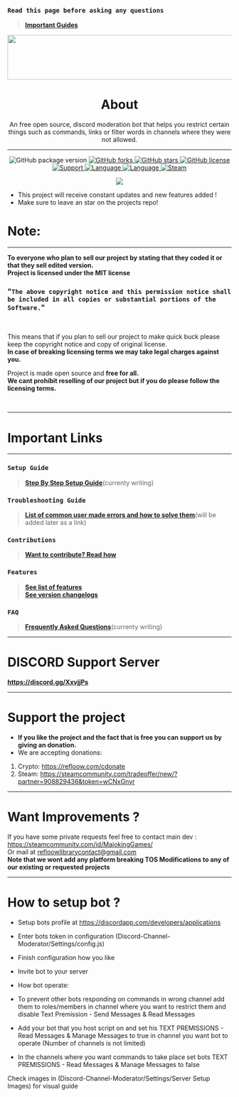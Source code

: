 ### `Read this page before asking any questions`
> **[Important Guides](https://github.com/OSL-Works/Discord-Channel-Moderator#important-links)**<br>

<p align="center">
<img width="600" height="100" src="https://discordapp.com/assets/e4923594e694a21542a489471ecffa50.svg">
</p>

<h1 align= "center"><b>
  About
  </b>
</h1>

<p align= "center">
An free open source, discord moderation bot that helps you restrict certain things such as commands, links or filter words in channels where they were not allowed.
  <hr>
</p>


<p align= "center">
  <img src="https://img.shields.io/github/package-json/v/Refloow/Discord-Channel-Moderator.svg" alt="GitHub package version">
  </a>
    <a href="https://github.com/Refloow/Discord-Channel-Moderator/network">
  <img src="https://img.shields.io/github/forks/Refloow/Discord-Channel-Moderator.svg?style=plastic" alt="GitHub forks">
  </a>
    <a href="https://github.com/Refloow/Discord-Channel-Moderator/stargazers">
  <img src="https://img.shields.io/github/stars/Refloow/Discord-Channel-Moderator.svg?style=plastic" alt="GitHub stars">
  </a>
    <a href="https://raw.githubusercontent.com/Refloow/Discord-Channel-Moderator/master/LICENSE">
  <img src="https://img.shields.io/badge/license-MIT-blue.svg?style=plastic" alt="GitHub license">
  </a>
    <a href="https://discord.gg/XxvjjPs">
  <img src="https://img.shields.io/discord/690327113039085600" alt="Support">
  </a>
    <a href="https://en.wikipedia.org/wiki/Node.js">
  <img src="https://img.shields.io/badge/Uses-Node.js-green" alt="Language">
  </a>
    <a href="https://en.wikipedia.org/wiki/JavaScript">
  <img src="https://img.shields.io/badge/language-JavaScript-yellow.svg" alt="Language">
  </a>
    <a href="https://steamcommunity.com/tradeoffer/new/?partner=392773011&token=CncehZti">
  <img src="https://img.shields.io/badge/steam-donate-yellow.svg" alt="Steam">
  </a>
</p>



<p align= "center">
  <a href="https://refloow.com/cdonate" target="_blank">
  <img src="https://img.shields.io/badge/-CRYPTO%20Donations-red">
  </a>
</p>


- This project will receive constant updates and new features added !
- Make sure to leave an star on the projects repo!

# Note:

<hr>

**To everyone who plan to sell our project by stating that they coded it or that they sell edited version.**<br>
**Project is licensed under the MIT license**<br>

### "`The above copyright notice and this permission notice shall be included in all copies or substantial portions of the Software.`"<br>

<br>

This means that if you plan to sell our project to make quick buck please keep the copyright notice and copy of original license. <br>
**In case of breaking licensing terms we may take legal charges against you.**

Project is made open source and **free for all.**<br>
**We cant prohibit reselling of our project but if you do please follow the licensing terms.**<br> 

<br>
<hr>

# Important Links

<hr>

### `Setup Guide`
> **[Step By Step Setup Guide](https://github.com/OSL-Works/Discord-Channel-Moderator/wiki)**(currenty writing)<br>
### `Troubleshooting Guide`
> **[List of common user made errors and how to solve them]()**(will be added later as a link)<br>
### `Contributions`
> **[Want to contribute? Read how](https://github.com/OSL-Works/Discord-Channel-Moderator/blob/master/.github/CONTRIBUTING.md)**<br>
### `Features`
> **[See list of features](https://github.com/OSL-Works/Discord-Channel-Moderator/blob/master/.github/FEATURES.md)**<br>
> **[See version changelogs](https://github.com/OSL-Works/Discord-Channel-Moderator/blob/master/.github/changelog.md)**<br>
### `FAQ`
> **[Frequently Asked Questions]()**(currenty writing)<br>

<hr>



# DISCORD Support Server

**https://discord.gg/XxvjjPs**

<hr>

# Support the project
- **If you like the project and the fact that is free you can support us by giving an donation.**
- We are accepting donations:

1. Crypto: https://refloow.com/cdonate
2. Steam: https://steamcommunity.com/tradeoffer/new/?partner=908829436&token=wCNxGnyr

<hr>

# Want Improvements ?

If you have some private requests feel free to contact main dev : https://steamcommunity.com/id/MajokingGames/<br>
Or mail at refloowlibrarycontact@gmail.com <br>
**Note that we wont add any platform breaking TOS Modifications to any of our existing or requested projects**

<hr>

# How to setup bot ?

- Setup bots profile at https://discordapp.com/developers/applications
- Enter bots token in configuration (Discord-Channel-Moderator/Settings/config.js)
- Finish configuration how you like
- Invite bot to your server

- How bot operate:

 - To prevent other bots responding on commands in wrong channel add them to roles/members in channel where you want to restrict them and disable Text Premission - Send Messages & Read Messages
 - Add your bot that you host script on and set his TEXT PREMISSIONS - Read Messages & Manage Messages to true in channel you want bot to operate (Number of channels is not limited)
 - In the channels where you want commands to take place set bots TEXT PREMISSIONS - Read Messages & Manage Messages to false
 
 Check images in (Discord-Channel-Moderator/Settings/Server Setup Images) for visual guide
